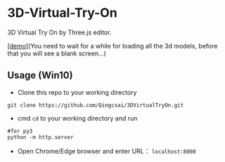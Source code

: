 # 3D-Virtual-Try-On
3D Virtual Try On by Three.js editor.   

[\[demo\]](https://qingcsai.github.io/3DVirtualTryOn/)(You need to wait for a while for loading all the 3d models, before that you will see a blank screen...)


## Usage (Win10)
* Clone this repo to your working directory
```
git clone https://github.com/Qingcsai/3DVirtualTryOn.git
```

* cmd ```cd``` to your working directory and run
```python3
#for py3
python -m http.server
```
* Open Chrome/Edge browser and enter URL：
```localhost:8000```
